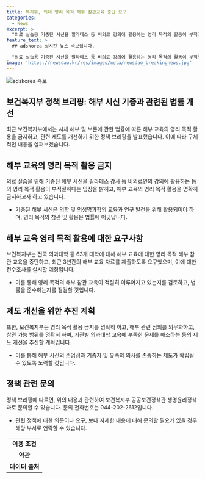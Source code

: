 ```yaml
---
title: 복지부, 의대 영리 목적 해부 참관교육 중단 요구
categories:
  - News
excerpt: >
  "의료 실습용 기증된 시신을 필라테스 등 비의료 강의에 활용하는 영리 목적의 활동이 부적절하다는 복지부의 입장을 전하는 정책 브리핑. 보건복지부는 대학들에게 해당 활동을 중단하도록 요구하고, 3년간의 자료를 제출하도록 요청하며, 제도 개선을 추진할 예정이라고 밝혔다. 관련 정책에 대한 자세한 내용은 보건복지부 공공보건정책관 생명윤리정책과로 문의할 것."
feature_text: >
  ## adskorea 실시간 뉴스 속보입니다.

  "의료 실습용 기증된 시신을 필라테스 등 비의료 강의에 활용하는 영리 목적의 활동이 부적절하다는 복지부의 입장을 전하는 정책 브리핑. 보건복지부는 대학들에게 해당 활동을 중단하도록 요구하고, 3년간의 자료를 제출하도록 요청하며, 제도 개선을 추진할 예정이라고 밝혔다. 관련 정책에 대한 자세한 내용은 보건복지부 공공보건정책관 생명윤리정책과로 문의할 것."
image: 'https://newsdao.kr/res/images/meta/newsdao_breakingnews.jpg'
---
```


<p><img src="https://newsdao.kr/res/images/meta/newsdao_breakingnews.jpg" alt="adskorea 속보" /></p>

<h2 data-ke-size="size26">보건복지부 정책 브리핑: 해부 시신 기증과 관련된 법률 개선</h2>

<p data-ke-size="size16">최근 보건복지부에서는 시체 해부 및 보존에 관한 법률에 따른 해부 교육의 영리 목적 활용을 금지하고, 관련 제도를 개선하기 위한 정책 브리핑을 발표했습니다. 이에 따라 구체적인 내용을 살펴보겠습니다.</p>

<h2 data-ke-size="size22">해부 교육의 영리 목적 활용 금지</h2>

<p data-ke-size="size16">의료 실습을 위해 기증된 해부 시신을 필라테스 강사 등 비의료인의 강의에 활용하는 등의 영리 목적 활용이 부적절하다는 입장을 밝히고, 해부 교육의 영리 목적 활용을 명확히 금지하고자 하고 있습니다.</p>

<ul>
<li>기증된 해부 시신은 의학 및 의생명과학의 교육과 연구 발전을 위해 활용되어야 하며, 영리 목적의 참관 및 활용은 법률에 어긋납니다.</li>
</ul>

<h2 data-ke-size="size22">해부 교육 영리 목적 활용에 대한 요구사항</h2>

<p data-ke-size="size16">보건복지부는 전국 의과대학 등 63개 대학에 대해 해부 교육에 대한 영리 목적 해부 참관 교육을 중단하고, 최근 3년간의 해부 교육 자료를 제출하도록 요구했으며, 이에 대한 전수조사를 실시할 예정입니다.</p>

<ul>
<li>이를 통해 영리 목적의 해부 참관 교육이 적절히 이루어지고 있는지를 검토하고, 법률을 준수하는지를 점검할 것입니다.</li>
</ul>

<h2 data-ke-size="size22">제도 개선을 위한 추진 계획</h2>

<p data-ke-size="size16">또한, 보건복지부는 영리 목적 활용 금지를 명확히 하고, 해부 관련 심의를 의무화하고, 참관 가능 범위를 명확히 하며, 기관별 의과대학 교육에 부족한 문제를 해소하는 등의 제도 개선을 추진할 계획입니다.</p>

<ul>
<li>이를 통해 해부 시신의 존엄성과 기증자 및 유족의 의사를 존중하는 제도가 확립될 수 있도록 노력할 것입니다.</li>
</ul>

<h2 data-ke-size="size22">정책 관련 문의</h2>

<p data-ke-size="size16">정책 브리핑에 따르면, 위의 내용과 관련하여 보건복지부 공공보건정책관 생명윤리정책과로 문의할 수 있습니다. 문의 전화번호는 044-202-2612입니다.</p>

<ul>
<li>관련 정책에 대한 의문이나 요구, 보다 자세한 내용에 대해 문의할 필요가 있을 경우 해당 부서로 연락할 수 있습니다.</li>
</ul>

<table>
<tbody>
<tr>
<td style="text-align: center; height: 17px;"><b>이용 조건</b></td>
</tr>
<tr>
<td style="text-align: center; height: 17px;"><b>약관</b></td>
</tr>
<tr>
<td style="text-align: center; height: 17px;"><b>데이터 출처</b></td>
</tr>
</tbody>
</table>

